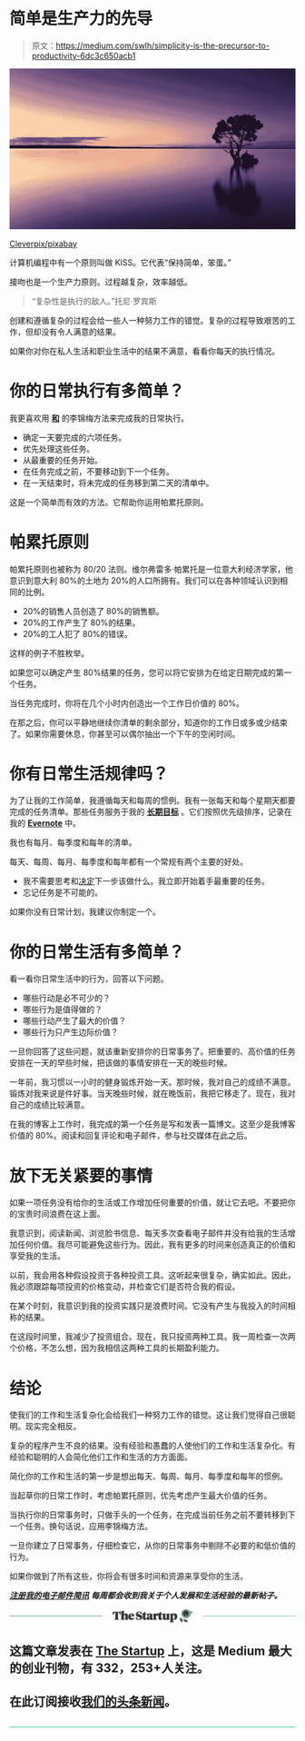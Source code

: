 # 简单是生产力的先导

> 原文：<https://medium.com/swlh/simplicity-is-the-precursor-to-productivity-6dc3c650acb1>

![](img/30af46fbffcb438067cb1ddbb1451987.png)

[Cleverpix/pixabay](https://pixabay.com/en/sunset-tree-water-silhouette-1373171/)

计算机编程中有一个原则叫做 KISS。它代表“保持简单，笨蛋。”

接吻也是一个生产力原则。过程越复杂，效率越低。

> “复杂性是执行的敌人。”托尼·罗宾斯

创建和遵循复杂的过程会给一些人一种努力工作的错觉。复杂的过程导致艰苦的工作，但却没有令人满意的结果。

如果你对你在私人生活和职业生活中的结果不满意，看看你每天的执行情况。

# 你的日常执行有多简单？

我更喜欢用 [**和**](https://ideavisionaction.com/personal-development/5-secrets-of-worry-free-productivity/) 的李锦梅方法来完成我的日常执行。

*   确定一天要完成的六项任务。
*   优先处理这些任务。
*   从最重要的任务开始。
*   在任务完成之前，不要移动到下一个任务。
*   在一天结束时，将未完成的任务移到第二天的清单中。

这是一个简单而有效的方法。它帮助你运用帕累托原则。

# 帕累托原则

帕累托原则也被称为 80/20 法则。维尔弗雷多·帕累托是一位意大利经济学家，他意识到意大利 80%的土地为 20%的人口所拥有。我们可以在各种领域认识到相同的比例。

*   20%的销售人员创造了 80%的销售额。
*   20%的工作产生了 80%的结果。
*   20%的工人犯了 80%的错误。

这样的例子不胜枚举。

如果您可以确定产生 80%结果的任务，您可以将它安排为在给定日期完成的第一个任务。

当任务完成时，你将在几个小时内创造出一个工作日价值的 80%。

在那之后，你可以平静地继续你清单的剩余部分，知道你的工作日或多或少结束了。如果你需要休息，你甚至可以偶尔抽出一个下午的空闲时间。

# 你有日常生活规律吗？

为了让我的工作简单，我遵循每天和每周的惯例。我有一张每天和每个星期天都要完成的任务清单。那些任务服务于我的 [**长期目标**](https://ideavisionaction.com/productivity/the-simple-formula-of-time-management/) 。它们按照优先级排序，记录在我的 [**Evernote**](https://ideavisionaction.com/productivity/the-app-that-i-use-the-most/) 中。

我也有每月、每季度和每年的清单。

每天、每周、每月、每季度和每年都有一个常规有两个主要的好处。

*   我不需要思考和[决定](https://ideavisionaction.com/personal-development/how-to-optimize-your-decision-making-process/)下一步该做什么。我立即开始着手最重要的任务。
*   忘记任务是不可能的。

如果你没有日常计划，我建议你制定一个。

# 你的日常生活有多简单？

看一看你日常生活中的行为，回答以下问题。

*   哪些行动是必不可少的？
*   哪些行为是值得做的？
*   哪些行动产生了最大的价值？
*   哪些行为只产生边际价值？

一旦你回答了这些问题，就该重新安排你的日常事务了。把重要的、高价值的任务安排在一天的早些时候，把该做的事情安排在一天的晚些时候。

一年前，我习惯以一小时的健身锻炼开始一天。那时候，我对自己的成绩不满意。锻炼对我来说是件好事。当天晚些时候，就在晚饭前，我把它移走了。现在，我对自己的成绩比较满意。

在我的博客上工作时，我完成的第一个任务是写和发表一篇博文。这至少是我博客价值的 80%。阅读和回复评论和电子邮件，参与社交媒体在此之后。

# 放下无关紧要的事情

如果一项任务没有给你的生活或工作增加任何重要的价值，就让它去吧。不要把你的宝贵时间浪费在这上面。

我意识到，阅读新闻、浏览脸书信息、每天多次查看电子邮件并没有给我的生活增加任何价值。我尽可能避免这些行为。因此，我有更多的时间来创造真正的价值和享受我的生活。

以前，我会用各种假设投资于各种投资工具。这听起来很复杂，确实如此。因此，我必须跟踪每项投资的价格变动，并检查它们是否符合我的假设。

在某个时刻，我意识到我的投资实践只是浪费时间。它没有产生与我投入的时间相称的结果。

在这段时间里，我减少了投资组合。现在，我只投资两种工具。我一周检查一次两个价格，不怎么想，因为我相信这两种工具的长期盈利能力。

# 结论

使我们的工作和生活复杂化会给我们一种努力工作的错觉。这让我们觉得自己很聪明。现实完全相反。

复杂的程序产生不良的结果。没有经验和愚蠢的人使他们的工作和生活复杂化。有经验和聪明的人会简化他们工作和生活的方方面面。

简化你的工作和生活的第一步是想出每天、每周、每月、每季度和每年的惯例。

当起草你的日常工作时，考虑帕累托原则，优先考虑产生最大价值的任务。

当执行你的日常事务时，只做手头的一个任务，在完成当前任务之前不要转移到下一个任务。换句话说，应用李锦梅方法。

一旦你建立了日常事务，仔细检查它，从你的日常事务中剔除不必要的和低价值的行为。

如果你做到了所有这些，你将会有很多时间和资源来享受你的生活。

[***注册我的电子邮件简讯***](https://ideavisionaction.com/email-newsletter/) ***每周都会收到我关于个人发展和生活经验的最新帖子。***

[![](img/308a8d84fb9b2fab43d66c117fcc4bb4.png)](https://medium.com/swlh)

## 这篇文章发表在 [The Startup](https://medium.com/swlh) 上，这是 Medium 最大的创业刊物，有 332，253+人关注。

## 在此订阅接收[我们的头条新闻](http://growthsupply.com/the-startup-newsletter/)。

[![](img/b0164736ea17a63403e660de5dedf91a.png)](https://medium.com/swlh)